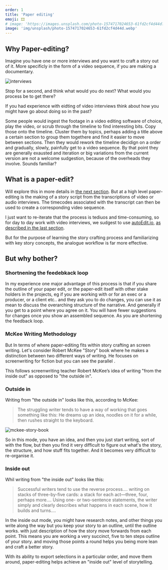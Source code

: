 ```yaml
---
order: 1
title: 'Paper editing'
emoji: 🎞️
# image: 'https://images.unsplash.com/photo-1574717024653-61fd2cf4d44d?ixid=MnwxMjA3fDB8MHxwaG90by1wYWdlfHx8fGVufDB8fHx8&ixlib=rb-1.2.1&auto=format&fit=crop&w=2250&q=80'
image: 'img/unsplash/photo-1574717024653-61fd2cf4d44d.webp'
---
```

## Why Paper-editing?

Imagine you have one or more interviews and you want to craft a story out of it. More specificly in the form of a video sequence, if you are making a documentary.


![interviews]({{site.baseUrl}}/img/3%20interviews.png)

Stop for a second, and think what would you do next? What would you process be to get there?

If you had experience with eidting of video interviews think about how you might have go about doing so in the past?

Some people would ingest the footage in a video editing software of choice, play the video, or scrub through the timeline to find interesting bits. Copy those onto the timeline. Cluster them by topics, perhaps adding a title above a certain section to group them togethere and find it easier to move between sections. Then they would rework the timeline decidign on a order and gradually, slowly, painfully get to a video sequence. By that point they are generally exausted and iteration or big variations from the current version are not a welcome sudgestion, because of the overheads they involve. Sounds familiar?

## **What is a paper-edit?**

Will explore this in more details in [the next section](paper-editing-overview). But at a high level paper-editing is the making of a story script from the transcriptions of video or audio interviews. The timecodes associated with the transcript can then be used to create a corresponding video sequence.

I just want to re-iterate that the process is tediuos and time-consuming, so for day to day work with video interviews, we sudgest to use [autoEdit.io](https://autoedit.io/), [as described in the last section]({{site.baseUrl}}/part-4-digital-paper-editing).

But for the purpose of learning the story crafting process and familiarizing with key story concepts, the analogue workflow is far more effective.

## **But why bother?**

### **Shortnening the feedebkack loop**

In my experience one major advantage of this process is that if you share the outline of your paper edit, or the paper-edit itself with other stake holders in the projects, eg if you are working with or for an exec or a producer, or a client etc.. and they ask you to do changes, you can use it as mean to discuss the overarching structure of the narrative. And generally if you get to a point where you agree on it. You will have fewer suggestions for changes once you show an assembled sequence. As you are shortening the feedback loop.

### **McKee Writing Methodology**

But In terms of where paper-editing fits within story crafting an screen writing. Let's consider Robert McKee "Story" book where he makes a distinction between two different ways of writing. He focuses on screenwriting for fiction but you can see the parallel .

This follows screenwriting teacher Robert McKee’s idea of writing "from the inside out" as opposed to "the outside in".

### **Outside in**

Writing from "the outside in" looks like this, according to McKee:

> The struggling writer tends to have a way of working that goes something like this: He dreams up an idea, noodles on it for a while, then rushes straight to the keyboard.

![mckee-story-book]({{site.baseUrl}}/img/mckee-story-book.jpg)

So in this mode, you have an idea, and then you just start writing, sort of with the flow, but then you find it very difficult to figure out what's the story, the structure, and how stuff fits together. And it becomes very difficult to re-organise it.

### **Inside out**

Whil writing from "the inside out" looks like this:

> Successful writers tend to use the reverse process…. writing on stacks of three-by-five cards: a stack for each act—three, four, perhaps more…. Using one- or two-sentence statements, the writer simply and clearly describes what happens in each scene, how it builds and turns….

In the inside out mode, you might have research notes, and other things you write along the way but you keep your story to an outline, until the outline works. with just description of how the story move forwards from each point. This means you are working a very succinct, five to ten steps outline of your story. and moving those points a round helps you being more lean and craft a better story.

With its ability to export selections in a particular order, and move them around, paper-editing helps achieve an "inside out" level of storytelling.